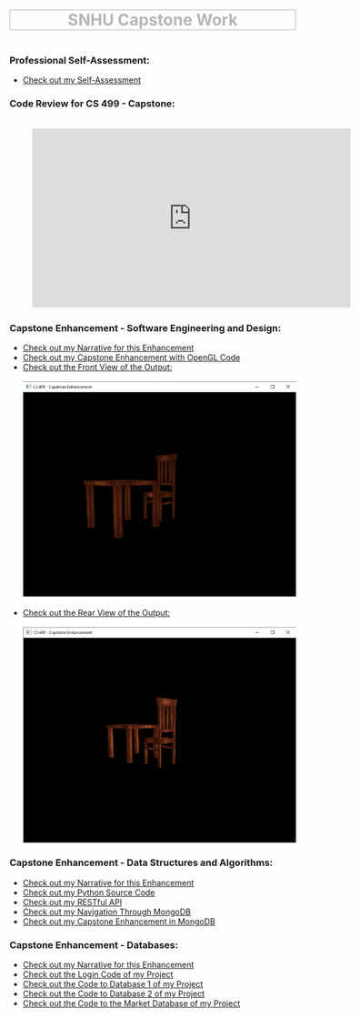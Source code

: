 <h1 style="text-align:center;border: 1px solid #b6b6b6"><span style="color:#b6b6b6">SNHU Capstone Work</span></h1>

<h3><br>Professional Self-Assessment:</h3>
 <ul>
 <a href="CS 499 - Capstone Self-Assessment.docx"><li>Check out my Self-Assessment</li></a>
 </ul>

<h3>Code Review for CS 499 - Capstone:</h3>
<p style="margin-left: 40px"><br><iframe style="width:560px;height:315px;" src="https://www.youtube.com/embed/9PJKMqHgjU0" frameborder="0" allow="accelerometer; autoplay; encrypted-media; gyroscope; picture-in-picture" allowfullscreen></iframe></p>

<h3>Capstone Enhancement - Software Engineering and Design:</h3>
 <ul>
 <a href="CS 499 - Milestone Two Narrative.docx"><li>Check out my Narrative for this Enhancement</li></a>
 <a href="CS 499 - Capstone Enhancement Part 1/FinalProject.cpp"><li>Check out my Capstone Enhancement with OpenGL Code</li></a>
 <a href="Front of Chair.PNG"><li>Check out the Front View of the Output:</li></a>
 <br><img src="Front of Chair.PNG" alt="Front of Table and Chair">
 <br><br><a href="Back of Chair.PNG"><li>Check out the Rear View of the Output:</li></a>
 <br><img src="Back of Chair.PNG" alt="Back of Table and Chair">
 </ul>

<h3>Capstone Enhancement - Data Structures and Algorithms:</h3>
 <ul>
 <a href="CS 499 - Milestone Three Narrative.docx"><li>Check out my Narrative for this Enhancement</li></a>
 <a href="Capstone_Functions.py"><li>Check out my Python Source Code</li></a>
 <a href="Capstone_RESTful_API.py"><li>Check out my RESTful API</li></a>
 <a href="CS 340 - Final Project.docx"><li>Check out my Navigation Through MongoDB</li></a>
 <a href="CS 499 - Capstone Enhancement - Data Structure and Algorithms.docx"><li>Check out my Capstone Enhancement in MongoDB</li></a>
 </ul>

<h3>Capstone Enhancement - Databases:</h3>
 <ul>
 <a href="CS 499 - Capstone Enhancement Narrative - Databases.docx"><li>Check out my Narrative for this Enhancement</li></a>
 <a href="loginV2.py"><li>Check out the Login Code of my Project</li></a>
 <a href="db1_allFunctions.py"><li>Check out the Code to Database 1 of my Project</li></a>
 <a href="db2_allFunctions.py"><li>Check out the Code to Database 2 of my Project</li></a>
 <a href="market_allFunctions.py"><li>Check out the Code to the Market Database of my Project</li></a>
 </ul>
